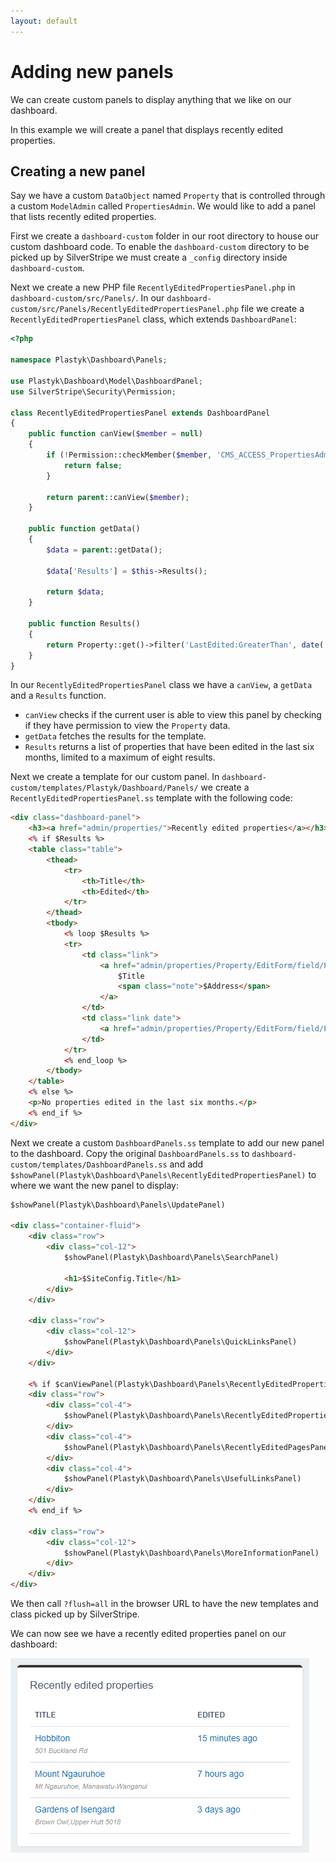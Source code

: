 ```yaml
---
layout: default
---
```


# Adding new panels

We can create custom panels to display anything that we like on our dashboard.

In this example we will create a panel that displays recently edited properties.

## Creating a new panel

Say we have a custom `DataObject` named `Property` that is controlled through a custom `ModelAdmin` called `PropertiesAdmin`. We would like to add a panel that lists recently edited properties.

First we create a `dashboard-custom` folder in our root directory to house our custom dashboard code. To enable the `dashboard-custom` directory to be picked up by SilverStripe we must create a `_config` directory inside `dashboard-custom`.

Next we create a new PHP file `RecentlyEditedPropertiesPanel.php` in `dashboard-custom/src/Panels/`. In our `dashboard-custom/src/Panels/RecentlyEditedPropertiesPanel.php` file we create a `RecentlyEditedPropertiesPanel` class, which extends `DashboardPanel`:

```php
<?php

namespace Plastyk\Dashboard\Panels;

use Plastyk\Dashboard\Model\DashboardPanel;
use SilverStripe\Security\Permission;

class RecentlyEditedPropertiesPanel extends DashboardPanel
{
    public function canView($member = null)
    {
        if (!Permission::checkMember($member, 'CMS_ACCESS_PropertiesAdmin') || !class_exists('Property')) {
            return false;
        }

        return parent::canView($member);
    }

    public function getData()
    {
        $data = parent::getData();

        $data['Results'] = $this->Results();

        return $data;
    }

    public function Results()
    {
        return Property::get()->filter('LastEdited:GreaterThan', date('c', strtotime('-6 months')))->sort('LastEdited DESC')->limit(8);
    }
}
```

In our `RecentlyEditedPropertiesPanel` class we have a `canView`, a `getData` and a `Results` function.

* `canView` checks if the current user is able to view this panel by checking if they have permission to view the `Property` data.
* `getData` fetches the results for the template.
* `Results` returns a list of properties that have been edited in the last six months, limited to a maximum of eight results.

Next we create a template for our custom panel. In `dashboard-custom/templates/Plastyk/Dashboard/Panels/` we create a `RecentlyEditedPropertiesPanel.ss` template with the following code:

```html
<div class="dashboard-panel">
    <h3><a href="admin/properties/">Recently edited properties</a></h3>
    <% if $Results %>
    <table class="table">
        <thead>
            <tr>
                <th>Title</th>
                <th>Edited</th>
            </tr>
        </thead>
        <tbody>
            <% loop $Results %>
            <tr>
                <td class="link">
                    <a href="admin/properties/Property/EditForm/field/Property/item/{$ID}/edit">
                        $Title
                        <span class="note">$Address</span>
                    </a>
                </td>
                <td class="link date">
                    <a href="admin/properties/Property/EditForm/field/Property/item/{$ID}/edit">$LastEdited.Nice</a>
                </td>
            </tr>
            <% end_loop %>
        </tbody>
    </table>
    <% else %>
    <p>No properties edited in the last six months.</p>
    <% end_if %>
</div>
```

Next we create a custom `DashboardPanels.ss` template to add our new panel to the dashboard. Copy the original `DashboardPanels.ss` to `dashboard-custom/templates/DashboardPanels.ss` and add `$showPanel(Plastyk\Dashboard\Panels\RecentlyEditedPropertiesPanel)` to where we want the new panel to display:

```html
$showPanel(Plastyk\Dashboard\Panels\UpdatePanel)

<div class="container-fluid">
	<div class="row">
		<div class="col-12">
			$showPanel(Plastyk\Dashboard\Panels\SearchPanel)

			<h1>$SiteConfig.Title</h1>
		</div>
	</div>

	<div class="row">
		<div class="col-12">
			$showPanel(Plastyk\Dashboard\Panels\QuickLinksPanel)
		</div>
	</div>

	<% if $canViewPanel(Plastyk\Dashboard\Panels\RecentlyEditedPropertiesPanel) || $canViewPanel(Plastyk\Dashboard\Panels\RecentlyEditedPagesPanel) || $canViewPanel(Plastyk\Dashboard\Panels\UsefulLinksPanel) %>
	<div class="row">
		<div class="col-4">
			$showPanel(Plastyk\Dashboard\Panels\RecentlyEditedPropertiesPanel)
		</div>
		<div class="col-4">
			$showPanel(Plastyk\Dashboard\Panels\RecentlyEditedPagesPanel)
		</div>
		<div class="col-4">
			$showPanel(Plastyk\Dashboard\Panels\UsefulLinksPanel)
		</div>
	</div>
	<% end_if %>

	<div class="row">
		<div class="col-12">
			$showPanel(Plastyk\Dashboard\Panels\MoreInformationPanel)
		</div>
	</div>
</div>
```

We then call `?flush=all` in the browser URL to have the new templates and class picked up by SilverStripe.

We can now see we have a recently edited properties panel on our dashboard:

![Dashboard module custom properties panel screenshot](images/dashboard-module-custom-properties-panel.png)
